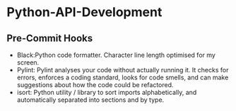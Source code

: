 # Python-API-Development


## Pre-Commit Hooks
- Black:Python code formatter. Character line length optimised for my screen.
- Pylint: Pylint analyses your code without actually running it. It checks for errors, enforces a coding standard, looks for code smells, and can make suggestions about how the code could be refactored.
- isort: Python utility / library to sort imports alphabetically, and automatically separated into sections and by type.
